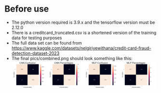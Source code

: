 # Before use
- The python version required is 3.9.x and the tensorflow version must be 2.12.0
- There is a creditcard_truncated.csv is a shortened version of the training data for testing purposes
- The full data set can be found from https://www.kaggle.com/datasets/nelgiriyewithana/credit-card-fraud-detection-dataset-2023
- The final pics/combined.png should look something like this:
  ![combined](/pics/combined.png)